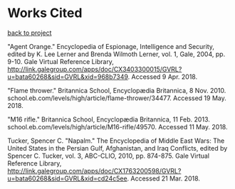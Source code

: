 Works Cited
===========
[back to project](index.md)


"Agent Orange." Encyclopedia of Espionage, Intelligence and Security, edited by K. Lee Lerner and Brenda Wilmoth Lerner, vol. 1, Gale, 2004, pp. 9-10. Gale Virtual Reference Library, http://link.galegroup.com/apps/doc/CX3403300015/GVRL?u=bata60268&sid=GVRL&xid=968b7349. Accessed 9 Apr. 2018.


"Flame thrower." Britannica School, Encyclopædia Britannica, 8 Nov. 2010. school.eb.com/levels/high/article/flame-thrower/34477. Accessed 19 May. 2018.


"M16 rifle." Britannica School, Encyclopædia Britannica, 11 Feb. 2013. school.eb.com/levels/high/article/M16-rifle/49570. Accessed 11 May. 2018.


Tucker, Spencer C. "Napalm." The Encyclopedia of Middle East Wars: The United States in the Persian Gulf, Afghanistan, and Iraq Conflicts, edited by Spencer C. Tucker, vol. 3, ABC-CLIO, 2010, pp. 874-875. Gale Virtual Reference Library, http://link.galegroup.com/apps/doc/CX1763200598/GVRL?u=bata60268&sid=GVRL&xid=cd24c5ee. Accessed 21 Mar. 2018.
